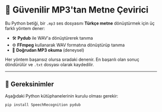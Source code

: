 # 🎵 Güvenilir MP3'tan Metne Çevirici

Bu Python betiği, bir `.mp3` ses dosyasını **Türkçe metne** dönüştürmek için üç farklı yöntem dener:

- 🛠 **Pydub** ile WAV'a dönüştürerek tanıma
- ⚙️ **FFmpeg** kullanarak WAV formatına dönüştürüp tanıma
- 🧪 **Doğrudan MP3 okuma** (deneysel)

Her yöntem başarısız olursa sıradaki denenir. En başarılı olan sonuç döndürülür ve `.txt` dosyası olarak kaydedilir.

---

## 🧩 Gereksinimler

Aşağıdaki Python kütüphanelerinin kurulu olması gerekir:

```bash
pip install SpeechRecognition pydub
